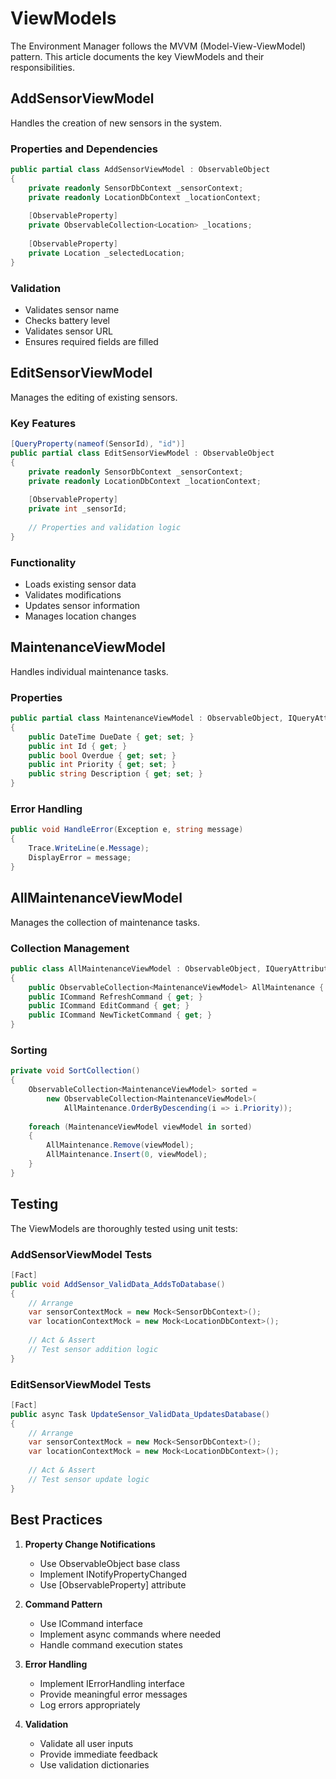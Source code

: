 # ViewModels

The Environment Manager follows the MVVM (Model-View-ViewModel) pattern. This article documents the key ViewModels and their responsibilities.

## AddSensorViewModel

Handles the creation of new sensors in the system.

### Properties and Dependencies
```csharp
public partial class AddSensorViewModel : ObservableObject
{
    private readonly SensorDbContext _sensorContext;
    private readonly LocationDbContext _locationContext;
    
    [ObservableProperty]
    private ObservableCollection<Location> _locations;
    
    [ObservableProperty]
    private Location _selectedLocation;
}
```

### Validation
- Validates sensor name
- Checks battery level
- Validates sensor URL
- Ensures required fields are filled

## EditSensorViewModel

Manages the editing of existing sensors.

### Key Features
```csharp
[QueryProperty(nameof(SensorId), "id")]
public partial class EditSensorViewModel : ObservableObject
{
    private readonly SensorDbContext _sensorContext;
    private readonly LocationDbContext _locationContext;
    
    [ObservableProperty]
    private int _sensorId;
    
    // Properties and validation logic
}
```

### Functionality
- Loads existing sensor data
- Validates modifications
- Updates sensor information
- Manages location changes

## MaintenanceViewModel

Handles individual maintenance tasks.

### Properties
```csharp
public partial class MaintenanceViewModel : ObservableObject, IQueryAttributable, IErrorHandling
{
    public DateTime DueDate { get; set; }
    public int Id { get; }
    public bool Overdue { get; set; }
    public int Priority { get; set; }
    public string Description { get; set; }
}
```

### Error Handling
```csharp
public void HandleError(Exception e, string message)
{
    Trace.WriteLine(e.Message);
    DisplayError = message;
}
```

## AllMaintenanceViewModel

Manages the collection of maintenance tasks.

### Collection Management
```csharp
public class AllMaintenanceViewModel : ObservableObject, IQueryAttributable, IErrorHandling
{
    public ObservableCollection<MaintenanceViewModel> AllMaintenance { get; }
    public ICommand RefreshCommand { get; }
    public ICommand EditCommand { get; }
    public ICommand NewTicketCommand { get; }
}
```

### Sorting
```csharp
private void SortCollection() 
{
    ObservableCollection<MaintenanceViewModel> sorted = 
        new ObservableCollection<MaintenanceViewModel>(
            AllMaintenance.OrderByDescending(i => i.Priority));
            
    foreach (MaintenanceViewModel viewModel in sorted)
    {
        AllMaintenance.Remove(viewModel);
        AllMaintenance.Insert(0, viewModel);
    }
}
```

## Testing

The ViewModels are thoroughly tested using unit tests:

### AddSensorViewModel Tests
```csharp
[Fact]
public void AddSensor_ValidData_AddsToDatabase()
{
    // Arrange
    var sensorContextMock = new Mock<SensorDbContext>();
    var locationContextMock = new Mock<LocationDbContext>();
    
    // Act & Assert
    // Test sensor addition logic
}
```

### EditSensorViewModel Tests
```csharp
[Fact]
public async Task UpdateSensor_ValidData_UpdatesDatabase()
{
    // Arrange
    var sensorContextMock = new Mock<SensorDbContext>();
    var locationContextMock = new Mock<LocationDbContext>();
    
    // Act & Assert
    // Test sensor update logic
}
```

## Best Practices

1. **Property Change Notifications**
   - Use ObservableObject base class
   - Implement INotifyPropertyChanged
   - Use [ObservableProperty] attribute

2. **Command Pattern**
   - Use ICommand interface
   - Implement async commands where needed
   - Handle command execution states

3. **Error Handling**
   - Implement IErrorHandling interface
   - Provide meaningful error messages
   - Log errors appropriately

4. **Validation**
   - Validate all user inputs
   - Provide immediate feedback
   - Use validation dictionaries
